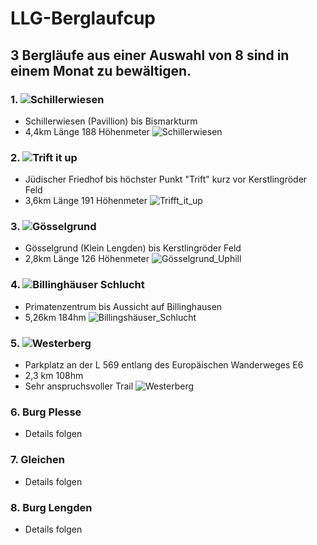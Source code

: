 # LLG-Berglaufcup

## 3 Bergläufe aus einer Auswahl von 8 sind in einem Monat zu bewältigen.

### 1. ![Schillerwiesen](https://github.com/majcho/LLG-Berglaufcup/tree/main/1.%20Schillerwiesen) 
  - Schillerwiesen (Pavillion) bis Bismarkturm
  - 4,4km Länge 188 Höhenmeter
  ![Schillerwiesen](https://user-images.githubusercontent.com/33402820/100553359-ee04c680-328d-11eb-9ab6-7a853a0654b0.png)
  
### 2. ![Trift it up](https://github.com/majcho/LLG-Berglaufcup/tree/main/2.%20Trift%20it%20up)
  - Jüdischer Friedhof bis höchster Punkt "Trift" kurz vor Kerstlingröder Feld
  - 3,6km Länge 191 Höhenmeter
  ![Trifft_it_up](https://user-images.githubusercontent.com/33402820/100553447-3d4af700-328e-11eb-86e5-4cbee92d1aed.PNG)
  
### 3. ![Gösselgrund](https://github.com/majcho/LLG-Berglaufcup/tree/main/3.%20G%C3%B6sselgrund)
  - Gösselgrund (Klein Lengden) bis Kerstlingröder Feld
  - 2,8km  Länge 126 Höhenmeter
  ![Gösselgrund_Uphill](https://user-images.githubusercontent.com/33402820/100553499-771bfd80-328e-11eb-89de-e7efc9e63824.png)
  
### 4. ![Billinghäuser Schlucht](https://github.com/majcho/LLG-Berglaufcup/tree/main/4.%20Billingsh%C3%A4user%20Schlucht)
  - Primatenzentrum bis Aussicht auf Billinghausen
  - 5,26km 184hm
  ![Billingshäuser_Schlucht](https://user-images.githubusercontent.com/33402820/100553525-a92d5f80-328e-11eb-8a22-2a53b0fb0c34.png)
  
### 5. ![Westerberg](https://github.com/majcho/LLG-Berglaufcup/tree/main/5.%20Westerberg%20auf%20E6)
  - Parkplatz an der L 569 entlang des Europäischen Wanderweges E6
  - 2,3 km 108hm
  - Sehr anspruchsvoller Trail
  ![Westerberg](https://user-images.githubusercontent.com/33402820/100553564-cd893c00-328e-11eb-8ddd-6e3572cf321e.png)
  
 ### 6. Burg Plesse
  - Details folgen
  
 ### 7. Gleichen
  - Details folgen
  
 ### 8. Burg Lengden
  - Details folgen
